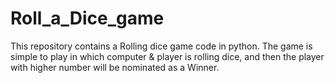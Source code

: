 # Roll_a_Dice_game
This repository contains a Rolling dice game code in python. The game is simple to play in which computer &amp; player is rolling dice, and then the player with higher number will be nominated as a Winner.
